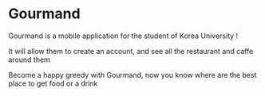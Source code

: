 # Gourmand

Gourmand is a mobile application for the student of Korea University !

It will allow them to create an account, and see all the restaurant and caffe around them

Become a happy greedy with Gourmand, now you know where are the best place to get food or a drink 
